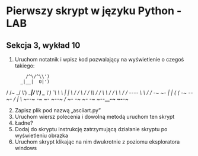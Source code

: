 # Pierwszy skrypt w języku Python - LAB

## Sekcja 3, wykład 10
1. Uruchom notatnik i wpisz kod pozwalający na wyświetlenie o czegoś takiego:

           /^\/^\\')
         _|__|  O|')
\/     /~     \_/ \\')
 \____|__________/ \\')
        \_______     \\')
                `\     \                 \\
                  |     |                  \\
                 /      /                    \\
                /     /                       \\\\
              /      /                         \ \\
             /     /                            \  \\
           /     /             _----_            \   \\
          /     /           _-~      ~-_         |   |
         (      (        _-~    _--_    ~-_     _/   |
          \      ~-____-~    _-~    ~-_    ~-_-~    /
            ~-_           _-~          ~-_       _-~
               ~--______-~                ~-___-~


2. Zapisz plik pod nazwą „asciiart.py”
3. Uruchom wiersz polecenia i dowolną metodą uruchom ten skrypt
4. Ładne?
5. Dodaj do skryptu instrukcję zatrzymującą działanie skryptu po wyświetleniu obrazka
6. Uruchom skrypt klikając na nim dwukrotnie z poziomu eksploratora windows